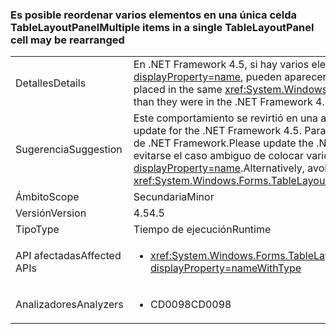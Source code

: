 ### <a name="multiple-items-in-a-single-tablelayoutpanel-cell-may-be-rearranged"></a><span data-ttu-id="bd903-101">Es posible reordenar varios elementos en una única celda TableLayoutPanel</span><span class="sxs-lookup"><span data-stu-id="bd903-101">Multiple items in a single TableLayoutPanel cell may be rearranged</span></span>

|   |   |
|---|---|
|<span data-ttu-id="bd903-102">Detalles</span><span class="sxs-lookup"><span data-stu-id="bd903-102">Details</span></span>|<span data-ttu-id="bd903-103">En .NET Framework 4.5, si hay varios elementos colocados en la misma celda <xref:System.Windows.Forms.TableLayoutPanel?displayProperty=name>, pueden aparecer en un orden diferente al de .NET Framework 4.0.</span><span class="sxs-lookup"><span data-stu-id="bd903-103">In the .NET Framework 4.5, if multiple items are placed in the same <xref:System.Windows.Forms.TableLayoutPanel?displayProperty=name> cell, they may be displayed in a different order than they were in the .NET Framework 4.0.</span></span>|
|<span data-ttu-id="bd903-104">Sugerencia</span><span class="sxs-lookup"><span data-stu-id="bd903-104">Suggestion</span></span>|<span data-ttu-id="bd903-105">Este comportamiento se revirtió en una actualización de servicio para .NET Framework 4.5.</span><span class="sxs-lookup"><span data-stu-id="bd903-105">This behavior was reverted in a servicing update for the .NET Framework 4.5.</span></span> <span data-ttu-id="bd903-106">Para corregir este problema, actualice .NET Framework 4.5 o actualice a la versión 4.5.1 o posterior de .NET Framework.</span><span class="sxs-lookup"><span data-stu-id="bd903-106">Please update the .NET Framework 4.5, or upgrade to .NET Framework 4.5.1 or later, to fix this issue.</span></span> <span data-ttu-id="bd903-107">También puede evitarse el caso ambiguo de colocar varios elementos en la misma celda <xref:System.Windows.Forms.TableLayoutPanel?displayProperty=name>.</span><span class="sxs-lookup"><span data-stu-id="bd903-107">Alternatively, avoid the ambiguous case of multiple items in the same <xref:System.Windows.Forms.TableLayoutPanel?displayProperty=name> cell.</span></span>|
|<span data-ttu-id="bd903-108">Ámbito</span><span class="sxs-lookup"><span data-stu-id="bd903-108">Scope</span></span>|<span data-ttu-id="bd903-109">Secundaria</span><span class="sxs-lookup"><span data-stu-id="bd903-109">Minor</span></span>|
|<span data-ttu-id="bd903-110">Versión</span><span class="sxs-lookup"><span data-stu-id="bd903-110">Version</span></span>|<span data-ttu-id="bd903-111">4.5</span><span class="sxs-lookup"><span data-stu-id="bd903-111">4.5</span></span>|
|<span data-ttu-id="bd903-112">Tipo</span><span class="sxs-lookup"><span data-stu-id="bd903-112">Type</span></span>|<span data-ttu-id="bd903-113">Tiempo de ejecución</span><span class="sxs-lookup"><span data-stu-id="bd903-113">Runtime</span></span>|
|<span data-ttu-id="bd903-114">API afectadas</span><span class="sxs-lookup"><span data-stu-id="bd903-114">Affected APIs</span></span>|<ul><li><xref:System.Windows.Forms.TableLayoutControlCollection.Add(System.Windows.Forms.Control%2CSystem.Int32%2CSystem.Int32)?displayProperty=nameWithType></li></ul>|
|<span data-ttu-id="bd903-115">Analizadores</span><span class="sxs-lookup"><span data-stu-id="bd903-115">Analyzers</span></span>|<ul><li><span data-ttu-id="bd903-116">CD0098</span><span class="sxs-lookup"><span data-stu-id="bd903-116">CD0098</span></span></li></ul>|

